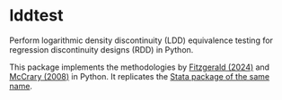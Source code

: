 # lddtest

Perform logarithmic density discontinuity (LDD) equivalence testing for regression discontinuity designs (RDD) in Python.

This package implements the methodologies by [Fitzgerald (2024)](https://www.econstor.eu/handle/10419/300277) and [McCrary (2008)](https://www.sciencedirect.com/science/article/pii/S0304407607001133) in Python. It replicates the [Stata package of the same name](https://github.com/jack-fitzgerald/lddtest).
